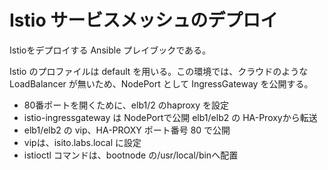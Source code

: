 # Istio サービスメッシュのデプロイ

Istioをデプロイする Ansible プレイブックである。

Istio のプロファイルは default を用いる。この環境では、クラウドのような LoadBalancer が無いため、NodePort として IngressGateway を公開する。


* 80番ポートを開くために、elb1/2 のhaproxy を設定
* istio-ingressgateway は NodePortで公開 elb1/elb2 の HA-Proxyから転送
* elb1/elb2 の vip、HA-PROXY ポート番号 80 で公開
* vipは、isito.labs.local に設定
* istioctl コマンドは、bootnode の/usr/local/binへ配置

